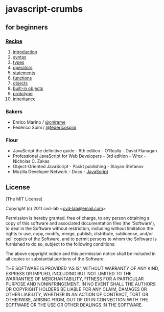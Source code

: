 # javascript-crumbs

## for beginners

### [Recipe](https://github.com/cvd-lab/javascript-crumbs/blob/master/chapters/Readme.md)

1. [introduction](https://github.com/cvd-lab/javascript-crumbs/blob/master/chapters/introduction/Readme.md)
2. [syntax](https://github.com/cvd-lab/javascript-crumbs/blob/master/chapters/syntax/Readme.md)
3. [types](https://github.com/cvd-lab/javascript-crumbs/blob/master/chapters/types/Readme.md)
4. [operators](https://github.com/cvd-lab/javascript-crumbs/blob/master/chapters/operators/Readme.md)
5. [statements](https://github.com/cvd-lab/javascript-crumbs/blob/master/chapters/statements/Readme.md)
6. [functions](https://github.com/cvd-lab/javascript-crumbs/blob/master/chapters/functions/Readme.md)
7. [objects](https://github.com/cvd-lab/javascript-crumbs/blob/master/chapters/objects/Readme.md)
8. [built-in objects](https://github.com/cvd-lab/javascript-crumbs/blob/master/chapters/built-in/Readme.md)
9. [prototype](https://github.com/cvd-lab/javascript-crumbs/blob/master/chapters/prototype/Readme.md)
10. [inheritance](https://github.com/cvd-lab/javascript-crumbs/blob/master/chapters/inheritance/Readme.md)

### Bakers

- Enrico Marino / [@onirame](https://twitter.com/#!/onirame)
- Federico Spini / [@federicospini](https://twitter.com/#!/federicospini)

### Flour

- JavaScript the definitive guide - 6th edition - O'Really - David Flanagan
- Professional JavaScript for Web Developers - 3rd edition - Wrox - Nicholas C. Zakas
- Object-Oriented JavaScript - Packt publishing - Stoyan Stefanov
- Mozilla Developer Network - Docs - [JavaScript](https://developer.mozilla.org/en/JavaScript)

## License

(The MIT License)

Copyright (c) 2011 cvd-lab &lt;cvd-lab@email.com&gt;

Permission is hereby granted, free of charge, to any person obtaining
a copy of this software and associated documentation files (the
'Software'), to deal in the Software without restriction, including
without limitation the rights to use, copy, modify, merge, publish,
distribute, sublicense, and/or sell copies of the Software, and to
permit persons to whom the Software is furnished to do so, subject to
the following conditions:

The above copyright notice and this permission notice shall be
included in all copies or substantial portions of the Software.

THE SOFTWARE IS PROVIDED 'AS IS', WITHOUT WARRANTY OF ANY KIND,
EXPRESS OR IMPLIED, INCLUDING BUT NOT LIMITED TO THE WARRANTIES OF
MERCHANTABILITY, FITNESS FOR A PARTICULAR PURPOSE AND NONINFRINGEMENT.
IN NO EVENT SHALL THE AUTHORS OR COPYRIGHT HOLDERS BE LIABLE FOR ANY
CLAIM, DAMAGES OR OTHER LIABILITY, WHETHER IN AN ACTION OF CONTRACT,
TORT OR OTHERWISE, ARISING FROM, OUT OF OR IN CONNECTION WITH THE
SOFTWARE OR THE USE OR OTHER DEALINGS IN THE SOFTWARE.